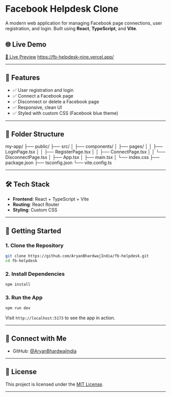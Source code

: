 # Facebook Helpdesk Clone

A modern web application for managing Facebook page connections, user registration, and login. Built using **React**, **TypeScript**, and **Vite**.

## 🌐 Live Demo

[🔗 Live Preview](#) https://fb-helpdesk-nine.vercel.app/

---

## 🚀 Features

- ✅ User registration and login
- ✅ Connect a Facebook page
- ✅ Disconnect or delete a Facebook page
- ✅ Responsive, clean UI
- ✅ Styled with custom CSS (Facebook blue theme)

---

## 📁 Folder Structure


my-app/
├── public/
├── src/
│   ├── components/
│   ├── pages/
│   │   ├── LoginPage.tsx
│   │   ├── RegisterPage.tsx
│   │   ├── ConnectPage.tsx
│   │   └── DisconnectPage.tsx
│   ├── App.tsx
│   ├── main.tsx
│   └── index.css
├── package.json
├── tsconfig.json
└── vite.config.ts


---

## 🛠️ Tech Stack

- **Frontend**: React + TypeScript + Vite
- **Routing**: React Router
- **Styling**: Custom CSS

---

## 🧪 Getting Started

### 1. Clone the Repository

```bash
git clone https://github.com/AryanBhardwajIndia/fb-helpdesk.git
cd fb-helpdesk
````

### 2. Install Dependencies

```bash
npm install
```

### 3. Run the App

```bash
npm run dev
```

Visit `http://localhost:5173` to see the app in action.

---

## 🔗 Connect with Me

* GitHub: [@AryanBhardwajIndia](https://github.com/AryanBhardwajIndia)
  
---

## 📄 License

This project is licensed under the [MIT License](LICENSE).

---

